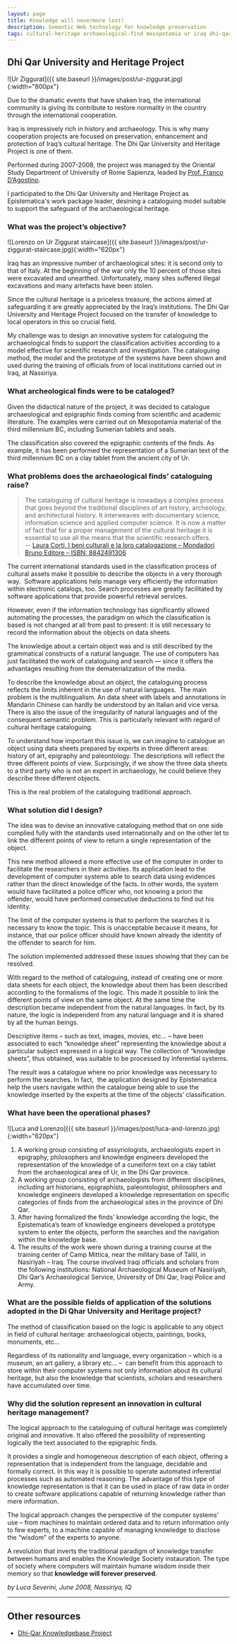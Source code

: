 ```yaml
---
layout: page
title: Knowledge will nevermore lost!
description: Semantic Web technology for knowledge preservation
tags: cultural-heritage archaeological-find mesopotamia ur iraq dhi-qar
---
```


## Dhi Qar University and Heritage Project

![Ur Ziggurat]({{ site.baseurl }}/images/post/ur-ziggurat.jpg){:width="800px"}

Due to the dramatic events that have shaken Iraq, the international
community is giving its contribute to restore normality in the country
through the international cooperation.

Iraq is impressively rich in history and archaeology. This is why many
cooperation projects are focused on preservation, enhancement and
protection of Iraq’s cultural heritage. The Dhi Qar University and
Heritage Project is one of them.

Performed during 2007-2008, the project was managed by the Oriental Study
Department of University of Rome Sapienza, leaded by [Prof. Franco
D’Agostino](http://www.lettere.uniroma1.it/users/franco-dagostino).

I participated to the Dhi Qar University and Heritage Project as Epistematica's work package leader,
desining a cataloguing model suitable to support the safeguard of the archaeological heritage.

### What was the project’s objective?

![Lorenzo on Ur Ziggurat staircase]({{ site.baseurl }}/images/post/ur-ziggurat-staircase.jpg){:width="620px"}

Iraq has an impressive number of archaeological sites: it is second only
to that of Italy. At the beginning of the war only the 10 percent of
those sites were excavated and unearthed. Unfortunately, many sites
suffered illegal excavations and many artefacts have been stolen.

Since the cultural heritage is a priceless treasure, the actions aimed
at safeguarding it are greatly appreciated by the Iraq’s institutions.
The Dhi Qar University and Heritage Project focused on the transfer of
knowledge to local operators in this so crucial field.

My challenge was to design an innovative system for
cataloguing the archaeological finds to support the classification
activities according to a model effective for scientific research and
investigation. The cataloguing method, the model and the prototype of the systems have been
shown and used during the training of officials from of local
institutions carried out in Iraq, at Nassiriya.

### What archeological finds were to be cataloged?

Given the didactical nature of the project, it was decided to catalogue
archaeological and epigraphic finds coming from scientific and academic
literature. The examples were carried out on Mesopotamia material of the
third millennium BC, including Sumerian tablets and seals.

The classification also covered the epigraphic contents of the finds. As
example, it has been performed the representation of a Sumerian text of
the third millennium BC on a clay tablet from the ancient city of Ur.

### What problems does the archaeological finds’ cataloguing raise?

>The cataloguing of cultural heritage is nowadays a complex process that
goes beyond the traditional disciplines of art history, archeology, and
architectural history. It interweaves with documentary science,
information science and applied computer science. It is now a matter of
fact that for a proper management of the cultural heritage it is
essential to use all the means that the scientific research offers.  
-- [Laura Corti, I beni culturali e la loro catalogazione – Mondadori Bruno Editore – ISBN: 8842491306](http://books.google.it/books?id=W-_xXk8PxxwC&printsec=frontcover&dq=I+beni+culturali+e+la+loro+catalogazione&hl=it&ei=5tyKTb_fCYGI5AbZufGsDg&sa=X&oi=book_result&ct=result&resnum=1&ved=0CC8Q6AEwAA#v=onepage&q&f=false)

The current international standards used in the classification process
of cultural assets make it possible to describe the objects in a very
thorough way.  Software applications help manage very efficiently the
information within electronic catalogs, too. Search processes are
greatly facilitated by software applications that provide powerful
retrieval services.

However, even if the information technology has significantly allowed
automating the processes, the paradigm on which the classification is
based is not changed at all from past to present: it is still necessary
to record the information about the objects on data sheets.

The knowledge about a certain object was and is still described by the
grammatical constructs of a natural language. The use of computers has
just facilitated the work of cataloguing and search — since it offers
the advantages resulting from the dematerialization of the media.

To describe the knowledge about an object, the cataloguing process
reflects the limits inherent in the use of natural languages.  The main
problem is the multilingualism. An data sheet with labels and
annotations in Mandarin Chinese can hardly be understood by an Italian
and vice versa. There is also the issue of the irregularity of natural
languages and of the consequent semantic problem. This is particularly
relevant with regard of cultural heritage cataloguing.

To understand how important this issue is, we can imagine to catalogue
an object using data sheets prepared by experts in three different
areas: history of art, epigraphy and paleontology. The descriptions will
reflect the three different points of view. Surprisingly, if we show the
three data sheets to a third party who is not an expert in archaeology,
he could believe they describe three different objects.

This is the real problem of the cataloguing traditional approach.

### What solution did I design?

The idea was to devise an innovative cataloguing method that on one side
complied fully with the standards used internationally and on the other
let to link the different points of view to return a single
representation of the object.

This new method allowed a more effective use of the computer in order to
facilitate the researchers in their activities. Its application lead to
the development of computer systems able to search data using evidences
rather than the direct knowledge of the facts. In other words, the
system would have facilitated a police officer who, not knowing a priori
the offender, would have performed consecutive deductions to find out
his identity.

The limit of the computer systems is that to perform the searches it is
necessary to know the topic. This is unacceptable because it means, for
instance, that our police officer should have known already the identity
of the offender to search for him.

The solution implemented addressed these issues showing that they can be resolved.

With regard to the method of cataloguing, instead of creating one or
more data sheets for each object, the knowledge about them has been
described according to the formalisms of the logic. This made it
possible to link the different points of view on the same object. At the
same time the description became independent from the natural languages.
In fact, by its nature, the logic is independent from any natural
language and it is shared by all the human beings.

Descriptive items – such as text, images, movies, etc… – have been
associated to each “knowledge sheet” representing the knowledge about a
particular subject expressed in a logical way. The collection of
“knowledge sheets”, thus obtained, was suitable to be processed by
inferential systems.

The result was a catalogue where no prior knowledge was necessary to
perform the searches. In fact,  the application designed by Epistematica
help the users navigate within the catalogue being able to use the
knowledge inserted by the experts at the time of the objects’
classification.

### What have been the operational phases?

![Luca and Lorenzo]({{ site.baseurl }}/images/post/luca-and-lorenzo.jpg){:width="620px"}

1.  A working group consisting of assyriologists, archaeologists expert
    in epigraphy, philosophers and knowledge engineers developed the
    representation of the knowledge of a cuneiform text on a clay tablet
    from the archaeological area of Ur, in the Dhi Qar province.
2.  A working group consisting of archaeologists from different
    disciplines, including art historians, epigraphists, paleontologist,
    philosophers and knowledge engineers developed a knowledge
    representation on specific categories of finds from the
    archaeological sites in the province of Dhi Qar.
3.  After having formalized the finds’ knowledge according the logic,
    the Epistematica’s team of knowledge engineers developed a prototype
    system to enter the objects, perform the searches and the navigation
    within the knowledge base.
4.  The results of the work were shown during a training course at the
    training center of Camp Mittica, near the military base of Tallil,
    in Nasiriyah – Iraq. The course involved Iraqi officials and
    scholars from the following institutions: National Archaeological
    Museum of Nasiriyah, Dhi Qar’s Archaeological Service, University of
    Dhi Qar, Iraqi Police and Army.

### What are the possible fields of application of the solutions adopted in the Di Qhar University and Heritage project?

The method of classification based on the logic is applicable to any
object in field of cultural heritage: archaeological objects, paintings,
books, monuments, etc…

Regardless of its nationality and language, every organization – which
is a museum, an art gallery, a library etc… –  can benefit from this
approach to store within their computer systems not only information
about its cultural heritage, but also the knowledge that scientists,
scholars and researchers have accumulated over time.

### Why did the solution represent an innovation in cultural heritage management?

The logical approach to the cataloguing of cultural heritage was
completely original and innovative. It also offered the possibility of
representing logically the text associated to the epigraphic finds.

It provides a single and homogeneous description of each object,
offering a representation that is independent from the language,
decidable and formally correct. In this way it is possible to operate
automated inferential processes such as automated reasoning. The
advantage of this type of knowledge representation is that it can be
used in place of raw data in order to create software applications
capable of returning knowledge rather than mere information.

The logical approach changes the perspective of the computer systems’
use – from machines to maintain ordered data and to return information
only to few experts, to a machine capable of managing knowledge to
disclose the “wisdom” of the experts to anyone.

A revolution that inverts the traditional paradigm of knowledge transfer between humans and enables the Knowledge Society instauration. The type of society where computers will maintain humane wisdom inside their memory so that **knowledge will forever preserved**.

*by Luca Severini, June 2008, Nassiriya, IQ*

---

## Other resources

- [Dhi-Qar Knowledgebase Project](https://github.com/delpix/dhiqar-knowledgebase)
